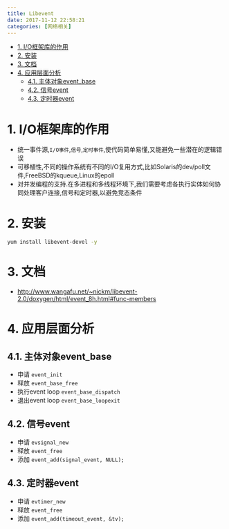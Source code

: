 ```yaml
---
title: Libevent
date: 2017-11-12 22:58:21
categories: [网络相关]
---
```

<!-- TOC -->

- [1. I/O框架库的作用](#1-io框架库的作用)
- [2. 安装](#2-安装)
- [3. 文档](#3-文档)
- [4. 应用层面分析](#4-应用层面分析)
    - [4.1. 主体对象event_base](#41-主体对象event_base)
    - [4.2. 信号event](#42-信号event)
    - [4.3. 定时器event](#43-定时器event)

<!-- /TOC -->

<a id="markdown-1-io框架库的作用" name="1-io框架库的作用"></a>
# 1. I/O框架库的作用

* 统一事件源,`I/O事件`,`信号`,`定时事件`,使代码简单易懂,又能避免一些潜在的逻辑错误
* 可移植性,不同的操作系统有不同的I/O复用方式,比如Solaris的dev/poll文件,FreeBSD的kqueue,Linux的epoll
* 对并发编程的支持.在多进程和多线程环境下,我们需要考虑各执行实体如何协同处理客户连接,信号和定时器,以避免竞态条件

<a id="markdown-2-安装" name="2-安装"></a>
# 2. 安装
```bash
yum install libevent-devel -y
```

<a id="markdown-3-文档" name="3-文档"></a>
# 3. 文档
* http://www.wangafu.net/~nickm/libevent-2.0/doxygen/html/event_8h.html#func-members

<a id="markdown-4-应用层面分析" name="4-应用层面分析"></a>
# 4. 应用层面分析


<a id="markdown-41-主体对象event_base" name="41-主体对象event_base"></a>
## 4.1. 主体对象event_base

* 申请 `event_init`
* 释放 `event_base_free`
* 执行event loop `event_base_dispatch`
* 退出event loop `event_base_loopexit`

<a id="markdown-42-信号event" name="42-信号event"></a>
## 4.2. 信号event

* 申请 `evsignal_new`
* 释放 `event_free`
* 添加 `event_add(signal_event, NULL);`

<a id="markdown-43-定时器event" name="43-定时器event"></a>
## 4.3. 定时器event

* 申请 `evtimer_new`
* 释放 `event_free`
* 添加 `event_add(timeout_event, &tv);`
